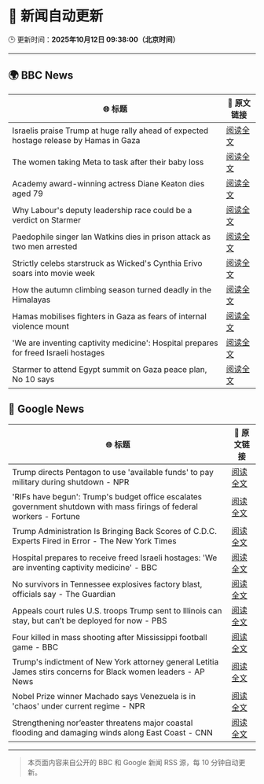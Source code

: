 # 🧠 新闻自动更新

🕒 更新时间：**2025年10月12日 09:38:00（北京时间）**

---

## 🌍 BBC News

| 🌐 标题 | 🔗 原文链接 |
|--------|-------------|
| Israelis praise Trump at huge rally ahead of expected hostage release by Hamas in Gaza | [阅读全文](https://www.bbc.com/news/articles/c75q5qng0rgo?at_medium=RSS&at_campaign=rss) |
| The women taking Meta to task after their baby loss | [阅读全文](https://www.bbc.com/news/articles/ce8450380zyo?at_medium=RSS&at_campaign=rss) |
| Academy award-winning actress Diane Keaton dies aged 79 | [阅读全文](https://www.bbc.com/news/articles/cr5q5rp4r64o?at_medium=RSS&at_campaign=rss) |
| Why Labour's deputy leadership race could be a verdict on Starmer | [阅读全文](https://www.bbc.com/news/articles/c4g5nxzzky2o?at_medium=RSS&at_campaign=rss) |
| Paedophile singer Ian Watkins dies in prison attack as two men arrested | [阅读全文](https://www.bbc.com/news/articles/cm2d2me0eljo?at_medium=RSS&at_campaign=rss) |
| Strictly celebs starstruck as Wicked's Cynthia Erivo soars into movie week | [阅读全文](https://www.bbc.com/news/articles/ce8681j3n07o?at_medium=RSS&at_campaign=rss) |
| How the autumn climbing season turned deadly in the Himalayas | [阅读全文](https://www.bbc.com/news/articles/cx2jwgnwmezo?at_medium=RSS&at_campaign=rss) |
| Hamas mobilises fighters in Gaza as fears of internal violence mount | [阅读全文](https://www.bbc.com/news/articles/ce8482418plo?at_medium=RSS&at_campaign=rss) |
| 'We are inventing captivity medicine': Hospital prepares for freed Israeli hostages | [阅读全文](https://www.bbc.com/news/articles/c4gvg8jx7gmo?at_medium=RSS&at_campaign=rss) |
| Starmer to attend Egypt summit on Gaza peace plan, No 10 says | [阅读全文](https://www.bbc.com/news/articles/c9qnqx7znqno?at_medium=RSS&at_campaign=rss) |

## 📰 Google News

| 🌐 标题 | 🔗 原文链接 |
|--------|-------------|
| Trump directs Pentagon to use 'available funds' to pay military during shutdown - NPR | [阅读全文](https://news.google.com/rss/articles/CBMinAFBVV95cUxPS1ZidjEtb0RWeVVSUlNoQTdUaEZMc29lS19wRXYyeEJqZWU4X2JZeFdoTUlJZE13VHJZQnI2YUREOVVDaF9tTnk0Q08zUU0wZkpiQUlxbmNGTF9pVUpYd1hONUNPRFVBYW9sbXMtaERUcFdaaUVPd0pkcDZBSjV3dFEtUWFlWlY2V0JlWlZfYXQyQlJWRnNVQmFnWkg?oc=5) |
| 'RIFs have begun': Trump's budget office escalates government shutdown with mass firings of federal workers - Fortune | [阅读全文](https://news.google.com/rss/articles/CBMimAFBVV95cUxQa3NZc3JMeldqMm50Uzhnbk5UdVo4aW1yWldleVdLQ21rNHAxXzNCOWlWRk14QXFXR2hKQXZ5UTRVSlVjWDlQOGlXOEh2TERDaEhWZ09rTXFnZWVHV1RxVG1CLTBkbEhfUWVlaUo1a1JuU1B2UUdGMzZkNEZKSkxuVHV3TDZOVXljUURpcVBtUzJiOERPU3lCaQ?oc=5) |
| Trump Administration Is Bringing Back Scores of C.D.C. Experts Fired in Error - The New York Times | [阅读全文](https://news.google.com/rss/articles/CBMidEFVX3lxTE1LdUV5eW9kT0tBejl3MWNRZThIQlpZTnZzRThxNEw3aW1DQ18xVTVZZHhxdGc3TnNhRHBvSU1XQ3JCcVl5bFprM0p6b180UGtHbUtNWnE1ZE9qOGxNUXVwdVpvRWpUcmRnMGM1OGJXTHNSVEE5?oc=5) |
| Hospital prepares to receive freed Israeli hostages: 'We are inventing captivity medicine' - BBC | [阅读全文](https://news.google.com/rss/articles/CBMiWkFVX3lxTE5ocGtTaFRkWVdFRGQ4Rmd3T0pWQ3VlMG1VZW16M1pXTkRkbTRkcm9hX1RVdUhVRUl3d0dTdDFFd3o2MDVpYmNZeDdPYjJ3bDNyRWhDeTlLMVZIUdIBX0FVX3lxTE10RG5fa1VIMUVKR3BJTW9jSk03NXpDVEpsTUlQbkRzZ2wzWngybTE4TlJhUXZOUk9qUGNMU3VUU2d6bVVTM1V2VlZrWTcwWGdIVGdRalp6MFRxd0thM0dJ?oc=5) |
| No survivors in Tennessee explosives factory blast, officials say - The Guardian | [阅读全文](https://news.google.com/rss/articles/CBMikwFBVV95cUxOMmRlb3ExdG5sQmFlaGxPMVY5ZFNYUFF1b0M4RjFwSU9zYnk4d2JoY0JmSjg3UlNacFhfSmRDS3JSOEJ6NFhha1pGT2FHZFFaT2J5TnFNelJNdm41RFU1QjgxaDJDeDg5TllOSlJaaUcweVZKSDh5TDg3UGxlMXVZMDdkYThpbGdKdjFaNzViTnl6X0U?oc=5) |
| Appeals court rules U.S. troops Trump sent to Illinois can stay, but can’t be deployed for now - PBS | [阅读全文](https://news.google.com/rss/articles/CBMiyAFBVV95cUxPVGZrUzQzaXkxWTJFVGJpejZsWW02TUdfT1NUck1EVnZMX2xERFlJZWdUSHBRbGx0ZUJCVDAxYXlrVEZDenlBMkw2Y3ZjdVFUODNMRWtXQ3pMbk05R0NERXRmU2IteldBZGk0aXRra1NvdVR5MFlhMVRxUHBmT3B6a1Q1MHBFQkktZmMxZGhiUlExZjgtV3ktXzN3RFRfR3E1Q2g1eWVWYUNnQkZ6N0hmOU1fNFNpZ2k4cnoxS1FLUHNCRV91TVF4Wg?oc=5) |
| Four killed in mass shooting after Mississippi football game - BBC | [阅读全文](https://news.google.com/rss/articles/CBMiWkFVX3lxTFBSeE1Tb2pXTEJRblRONHNXV1ZXdVhadWpVMHVxNGYzX29McjZ2aXR1OHVDT1F0eTV0Vmt5ZmhFcERMVV9reDFRRkFxV3EwUHhRRzR4U3ZGR0pDZ9IBX0FVX3lxTE51QUx1bGM0ak9mQmZLdlRDVkJPVXZoZWRQY1h3QzdUUEZPNEJSQjdhbE9WLUxaLWdOcVp2WUZQVzhBdXhkdVlrM2pWaWVpVVN1c2h3amdlS2xMc1NENDRF?oc=5) |
| Trump's indictment of New York attorney general Letitia James stirs concerns for Black women leaders - AP News | [阅读全文](https://news.google.com/rss/articles/CBMiqwFBVV95cUxOWmx6UmliSEVrYlByTEt6RHNsd2JSVGdSbnJLRzFoZjR5dW9SYzlzNHNVOFVOeV9NMXZyTnBkMm82YUZzMXJkaGdVdldkbDBmNl8wYjBXUkw5SW85TTFKYWRGejBOU1R5UWZzTTV3SFJwa2xZSXJ6TGNRdmNGOGl4OXF3LWdsTlZIZEd4RGVTWEFiMmNDdHhPWnZULXVLU1IwSWJUWXZnb0xtWWM?oc=5) |
| Nobel Prize winner Machado says Venezuela is in 'chaos' under current regime - NPR | [阅读全文](https://news.google.com/rss/articles/CBMiigFBVV95cUxQV1lfV2xsQUtBUHJtSWV6cFhqS3I2NWZIS0E5b0xOYzJyWEpQcDRkYXFFTkFTUHJXVW1RSWVWYm82TmxNcVAtMC1ybVZqSTcwVzlxLU51ajlfYXFicUI2RmM4RDFhY0pXdUpHRFVVdkVkTFNrN25zQTBXVFRsWWx1Y09MT1RGUWp6cnc?oc=5) |
| Strengthening nor’easter threatens major coastal flooding and damaging winds along East Coast - CNN | [阅读全文](https://news.google.com/rss/articles/CBMikgFBVV95cUxQcml4VHNxZ1BhVkJ5cGswS19qckxpbnBCclRIVDNkU1pWUmtzV25CaXlualdPOVlBdVNHdnF6YWRiSVhsTm1Dam9iZTNPY01oc002OWhBSTlURzdqU3dmdlk3MWhMTWViSlI2R08xSVliaHpZOXhvQkZ2ZjduY3h6NEJJRUMwX3FWYkIxYUh2QlBNUQ?oc=5) |

---
> 本页面内容来自公开的 BBC 和 Google 新闻 RSS 源，每 10 分钟自动更新。